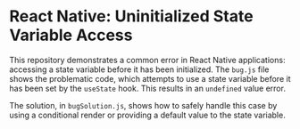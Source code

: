 # React Native: Uninitialized State Variable Access

This repository demonstrates a common error in React Native applications: accessing a state variable before it has been initialized. The `bug.js` file shows the problematic code, which attempts to use a state variable before it has been set by the `useState` hook. This results in an `undefined` value error.

The solution, in `bugSolution.js`, shows how to safely handle this case by using a conditional render or providing a default value to the state variable.